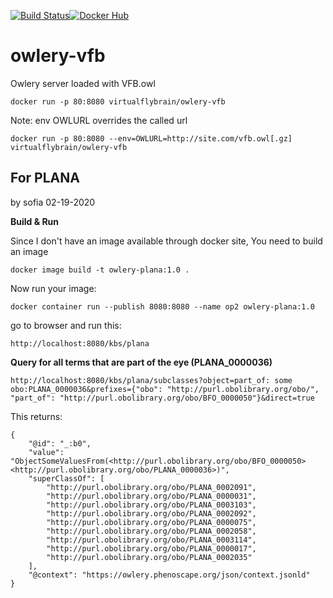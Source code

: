 [![Build Status](https://travis-ci.org/VirtualFlyBrain/owlery-vfb.svg?branch=master)](https://travis-ci.org/VirtualFlyBrain/owlery-vfb)[![Docker Hub](https://www.shippable.com/assets/images/logos/docker-hub.jpg)](https://hub.docker.com/r/virtualflybrain/owlery-vfb/)

# owlery-vfb
Owlery server loaded with VFB.owl  

```
docker run -p 80:8080 virtualflybrain/owlery-vfb
```

Note: env OWLURL overrides the called url
```
docker run -p 80:8080 --env=OWLURL=http://site.com/vfb.owl[.gz] virtualflybrain/owlery-vfb
```

## For PLANA 
by sofia 02-19-2020

__Build & Run__

Since I don't have an image available through docker site, You need to build an image
```
docker image build -t owlery-plana:1.0 .
```

Now run your image:
```
docker container run --publish 8080:8080 --name op2 owlery-plana:1.0
```

go to browser and run this:
```
http://localhost:8080/kbs/plana
```


__Query for all terms that are part of the eye (PLANA_0000036)__
```
http://localhost:8080/kbs/plana/subclasses?object=part_of: some obo:PLANA_0000036&prefixes={"obo": "http://purl.obolibrary.org/obo/", "part_of": "http://purl.obolibrary.org/obo/BFO_0000050"}&direct=true
```
This returns:
```
{
	"@id": "_:b0",
	"value": "ObjectSomeValuesFrom(<http://purl.obolibrary.org/obo/BFO_0000050> <http://purl.obolibrary.org/obo/PLANA_0000036>)",
	"superClassOf": [
		"http://purl.obolibrary.org/obo/PLANA_0002091",
		"http://purl.obolibrary.org/obo/PLANA_0000031",
		"http://purl.obolibrary.org/obo/PLANA_0003103",
		"http://purl.obolibrary.org/obo/PLANA_0002092",
		"http://purl.obolibrary.org/obo/PLANA_0000075",
		"http://purl.obolibrary.org/obo/PLANA_0002058",
		"http://purl.obolibrary.org/obo/PLANA_0003114",
		"http://purl.obolibrary.org/obo/PLANA_0000017",
		"http://purl.obolibrary.org/obo/PLANA_0002035"
	],
	"@context": "https://owlery.phenoscape.org/json/context.jsonld"
}
```
